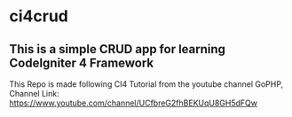 # ci4crud

## This is a simple CRUD app for learning CodeIgniter 4 Framework
This Repo is made following CI4 Tutorial from the youtube channel GoPHP, Channel Link: https://www.youtube.com/channel/UCfbreG2fhBEKUqU8GH5dFQw
